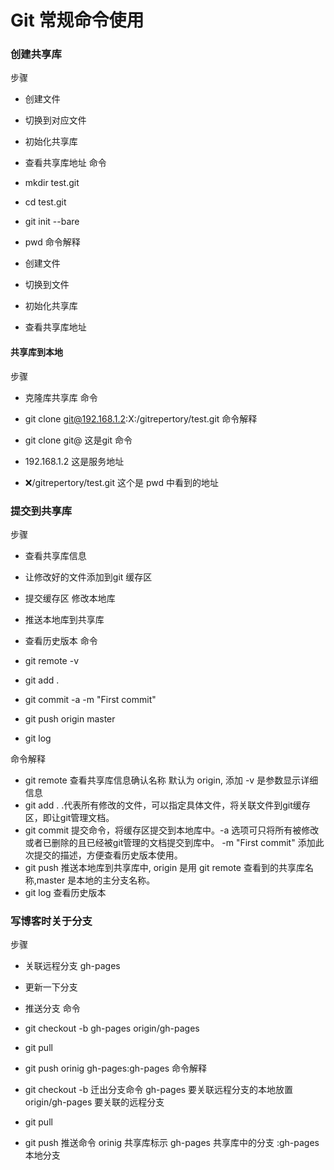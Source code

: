 # Git 常规命令使用
### 创建共享库
步骤

- 创建文件
- 切换到对应文件
- 初始化共享库
- 查看共享库地址
命令

- mkdir test.git
- cd test.git
- git init --bare
- pwd
命令解释

- 创建文件
- 切换到文件
- 初始化共享库
- 查看共享库地址
####  共享库到本地
步骤

- 克隆库共享库
命令

- git clone git@192.168.1.2:X:/gitrepertory/test.git
命令解释

- git clone git@  这是git 命令
- 192.168.1.2  这是服务地址
- :x:/gitrepertory/test.git 这个是 pwd 中看到的地址
### 提交到共享库
步骤

- 查看共享库信息
- 让修改好的文件添加到git 缓存区
- 提交缓存区 修改本地库
- 推送本地库到共享库
- 查看历史版本
命令

- git remote -v
- git add .
- git commit -a -m "First commit"
- git push origin master
- git log

命令解释
- git remote  查看共享库信息确认名称 默认为 origin, 添加 -v 是参数显示详细信息
- git add .   .代表所有修改的文件，可以指定具体文件，将关联文件到git缓存区，即让git管理文档。
- git commit 提交命令，将缓存区提交到本地库中。-a 选项可只将所有被修改或者已删除的且已经被git管理的文档提交到库中。 -m "First commit" 添加此次提交的描述，方便查看历史版本使用。
- git push 推送本地库到共享库中, origin 是用 git remote 查看到的共享库名称,master 是本地的主分支名称。
- git log 查看历史版本

### 写博客时关于分支
步骤 

- 关联远程分支 gh-pages
- 更新一下分支
- 推送分支
命令

- git checkout -b gh-pages origin/gh-pages
- git pull
- git push orinig gh-pages:gh-pages
命令解释

- git checkout -b 迁出分支命令 gh-pages 要关联远程分支的本地放置 origin/gh-pages 要关联的远程分支

- git pull
- git push 推送命令 orinig 共享库标示 gh-pages 共享库中的分支  :gh-pages 本地分支